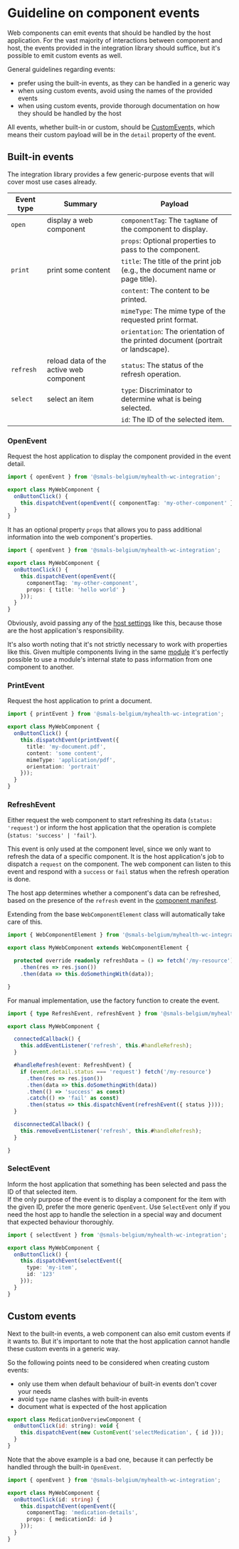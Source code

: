 # Guideline on component events

Web components can emit events that should be handled by the host application. For the vast majority of interactions
between component and host, the events provided in the integration library should suffice, but it's possible to emit
custom events as well.

General guidelines regarding events:
- prefer using the built-in events, as they can be handled in a generic way
- when using custom events, avoid using the names of the provided events
- when using custom events, provide thorough documentation on how they should be handled by the host

All events, whether built-in or custom, should be 
[CustomEvent](https://developer.mozilla.org/en-US/docs/Web/API/CustomEvent)s, which means their custom payload will be 
in the `detail` property of the event.

## Built-in events

The integration library provides a few generic-purpose events that will cover most use cases already.

| Event type | Summary | Payload |
| --- | --- | --- |
| `open` | display a web component | `componentTag`: The `tagName` of the component to display. |
| | | `props`: Optional properties to pass to the component. |
| `print` | print some content | `title`: The title of the print job (e.g., the document name or page title). |
| | | `content`: The content to be printed. |
| | | `mimeType`: The mime type of the requested print format. |
| | | `orientation`: The orientation of the printed document (portrait or landscape). |
| `refresh` | reload data of the active web component | `status`: The status of the refresh operation. |
| `select` | select an item | `type`: Discriminator to determine what is being selected. |
| | | `id`: The ID of the selected item. |

### OpenEvent

Request the host application to display the component provided in the event detail.
```ts
import { openEvent } from '@smals-belgium/myhealth-wc-integration';

export class MyWebComponent {
  onButtonClick() {
    this.dispatchEvent(openEvent({ componentTag: 'my-other-component' }));
  }
}
```

It has an optional property `props` that allows you to pass additional information into the web component's properties.
```ts
import { openEvent } from '@smals-belgium/myhealth-wc-integration';

export class MyWebComponent {
  onButtonClick() {
    this.dispatchEvent(openEvent({ 
      componentTag: 'my-other-component',
      props: { title: 'hello world' }
    }));
  }
}
```
Obviously, avoid passing any of the [host settings](./02-host_settings.md) like this, because those are the host
application's responsibility.

It's also worth noting that it's not strictly necessary to work with properties like this. Given multiple components
living in the same [module](./05-modules_and_prefetching.md) it's perfectly possible to use a module's internal state
to pass information from one component to another.

### PrintEvent

Request the host application to print a document.

```ts
import { printEvent } from '@smals-belgium/myhealth-wc-integration';

export class MyWebComponent {
  onButtonClick() {
    this.dispatchEvent(printEvent({
      title: 'my-document.pdf',
      content: 'some content',
      mimeType: 'application/pdf',
      orientation: 'portrait'
    }));
  }
}
```

### RefreshEvent

Either request the web component to start refreshing its data (`status: 'request'`)
or inform the host application that the operation is complete (`status: 'success' | 'fail'`).

This event is only used at the component level, since we only want to refresh the data of a specific component.
It is the host application's job to dispatch a `request` on the component.
The web component can listen to this event and respond with a `success` or `fail` status
when the refresh operation is done. 

The host app determines whether a component's data can be refreshed, based on the presence of the `refresh` event
in the [component manifest](./07-manifest.md).

Extending from the base `WebComponentElement` class will automatically take care of this.

```ts
import { WebComponentElement } from '@smals-belgium/myhealth-wc-integration';

export class MyWebComponent extends WebComponentElement {

  protected override readonly refreshData = () => fetch('/my-resource')
    .then(res => res.json())
    .then(data => this.doSomethingWith(data));

}
```

For manual implementation, use the factory function to create the event.

```ts
import { type RefreshEvent, refreshEvent } from '@smals-belgium/myhealth-wc-integration';

export class MyWebComponent {

  connectedCallback() {
    this.addEventListener('refresh', this.#handleRefresh);
  }

  #handleRefresh(event: RefreshEvent) {
    if (event.detail.status === 'request') fetch('/my-resource')
      .then(res => res.json())
      .then(data => this.doSomethingWith(data))
      .then(() => 'success' as const)
      .catch(() => 'fail' as const)
      .then(status => this.dispatchEvent(refreshEvent({ status })));
  }

  disconnectedCallback() {
    this.removeEventListener('refresh', this.#handleRefresh);
  }

}
```

### SelectEvent

Inform the host application that something has been selected and pass the ID of that selected item.  
If the only purpose of the event is to display a component for the item with the given ID, prefer the more generic
`OpenEvent`. Use `SelectEvent` only if you need the host app to handle the selection in a special way and document
that expected behaviour thoroughly.

```ts
import { selectEvent } from '@smals-belgium/myhealth-wc-integration';

export class MyWebComponent {
  onButtonClick() {
    this.dispatchEvent(selectEvent({
      type: 'my-item',
      id: '123'
    }));
  }
}
```

## Custom events

Next to the built-in events, a web component can also emit custom events if it wants to. But it's important to note 
that the host application cannot handle these custom events in a generic way.

So the following points need to be considered when creating custom events:
- only use them when default behaviour of built-in events don't cover your needs
- avoid `type` name clashes with built-in events
- document what is expected of the host application

```js
export class MedicationOverviewComponent {
  onButtonClick(id: string): void {
    this.dispatchEvent(new CustomEvent('selectMedication', { id }));
  }
}
```

Note that the above example is a bad one, because it can perfectly be handled through the built-in `OpenEvent`.

```ts
import { openEvent } from '@smals-belgium/myhealth-wc-integration';

export class MyWebComponent {
  onButtonClick(id: string) {
    this.dispatchEvent(openEvent({ 
      componentTag: 'medication-details',
      props: { medicationId: id } 
    }));
  }
}
```
